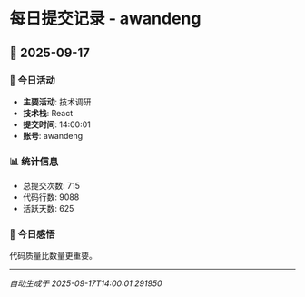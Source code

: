 # 每日提交记录 - awandeng

## 📅 2025-09-17

### 🎯 今日活动
- **主要活动**: 技术调研
- **技术栈**: React
- **提交时间**: 14:00:01
- **账号**: awandeng

### 📊 统计信息
- 总提交次数: 715
- 代码行数: 9088
- 活跃天数: 625

### 💭 今日感悟
代码质量比数量更重要。

---
*自动生成于 2025-09-17T14:00:01.291950*
